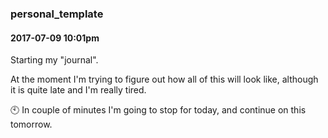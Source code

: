 ### personal_template

#### 2017-07-09 10:01pm

Starting my "journal".

At the moment I'm trying to figure out how all of this will look like, although it is quite late and I'm really tired.

:clock10:
In couple of minutes I'm going to stop for today, and continue on this tomorrow.


